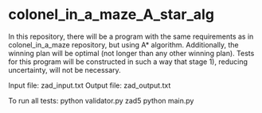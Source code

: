 # colonel_in_a_maze_A_star_alg
In this repository, there will be a program with the same requirements as in colonel_in_a_maze repository, but using A* algorithm. Additionally, the winning plan will be optimal (not longer than any other winning plan). Tests for this program will be constructed in such a way that stage 1), reducing uncertainty, will not be necessary.

Input file: zad_input.txt
Output file: zad_output.txt

To run all tests: python validator.py zad5 python main.py
